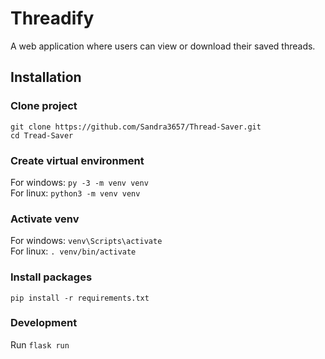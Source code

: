 # Threadify

A web application where users can view or download their saved threads.

## Installation

### Clone project

`git clone https://github.com/Sandra3657/Thread-Saver.git`\
`cd Tread-Saver`

### Create virtual environment

For windows: `py -3 -m venv venv` \
For linux: `python3 -m venv venv`

### Activate venv

For windows: `venv\Scripts\activate`\
For linux: `. venv/bin/activate`

### Install packages
`pip install -r requirements.txt`

### Development
Run `flask run`